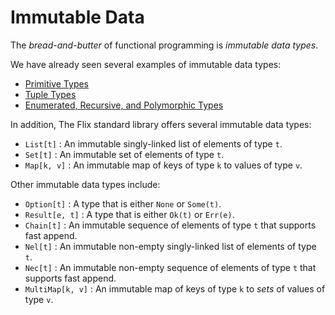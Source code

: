 # Immutable Data

The _bread-and-butter_ of functional programming is _immutable data types_. 

We have already seen several examples of immutable data types:

- [Primitive Types](./primitive-types.md)
- [Tuple Types](./tuples.md)
- [Enumerated, Recursive, and Polymorphic Types](./enums.md)

In addition, The Flix standard library offers several immutable data types:

- `List[t]`     : An immutable singly-linked list of elements of type `t`.
- `Set[t]`      : An immutable set of elements of type `t`.
- `Map[k, v]`   : An immutable map of keys of type `k` to values of type `v`.

Other immutable data types include:

- `Option[t]`       : A type that is either `None` or `Some(t)`.
- `Result[e, t]`    : A type that is either `Ok(t)` or `Err(e)`.
- `Chain[t]`        : An immutable sequence of elements of type `t` that supports fast append.
- `Nel[t]`          : An immutable non-empty singly-linked list of elements of type `t`.
- `Nec[t]`          : An immutable non-empty sequence of elements of type `t` that supports fast append.
- `MultiMap[k, v]`  : An immutable map of keys of type `k` to _sets_ of values of type `v`.
